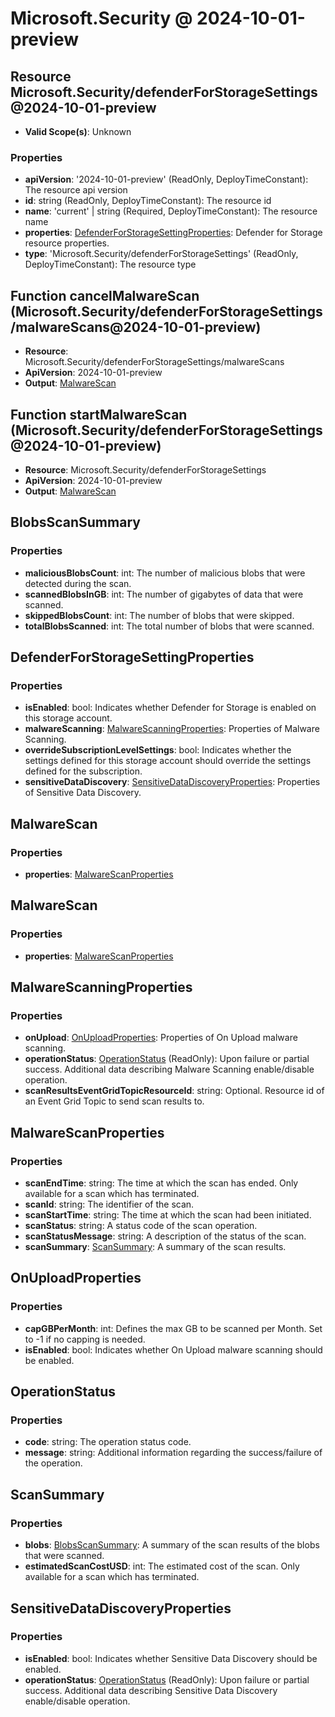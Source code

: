 # Microsoft.Security @ 2024-10-01-preview

## Resource Microsoft.Security/defenderForStorageSettings@2024-10-01-preview
* **Valid Scope(s)**: Unknown
### Properties
* **apiVersion**: '2024-10-01-preview' (ReadOnly, DeployTimeConstant): The resource api version
* **id**: string (ReadOnly, DeployTimeConstant): The resource id
* **name**: 'current' | string (Required, DeployTimeConstant): The resource name
* **properties**: [DefenderForStorageSettingProperties](#defenderforstoragesettingproperties): Defender for Storage resource properties.
* **type**: 'Microsoft.Security/defenderForStorageSettings' (ReadOnly, DeployTimeConstant): The resource type

## Function cancelMalwareScan (Microsoft.Security/defenderForStorageSettings/malwareScans@2024-10-01-preview)
* **Resource**: Microsoft.Security/defenderForStorageSettings/malwareScans
* **ApiVersion**: 2024-10-01-preview
* **Output**: [MalwareScan](#malwarescan)

## Function startMalwareScan (Microsoft.Security/defenderForStorageSettings@2024-10-01-preview)
* **Resource**: Microsoft.Security/defenderForStorageSettings
* **ApiVersion**: 2024-10-01-preview
* **Output**: [MalwareScan](#malwarescan)

## BlobsScanSummary
### Properties
* **maliciousBlobsCount**: int: The number of malicious blobs that were detected during the scan.
* **scannedBlobsInGB**: int: The number of gigabytes of data that were scanned.
* **skippedBlobsCount**: int: The number of blobs that were skipped.
* **totalBlobsScanned**: int: The total number of blobs that were scanned.

## DefenderForStorageSettingProperties
### Properties
* **isEnabled**: bool: Indicates whether Defender for Storage is enabled on this storage account.
* **malwareScanning**: [MalwareScanningProperties](#malwarescanningproperties): Properties of Malware Scanning.
* **overrideSubscriptionLevelSettings**: bool: Indicates whether the settings defined for this storage account should override the settings defined for the subscription.
* **sensitiveDataDiscovery**: [SensitiveDataDiscoveryProperties](#sensitivedatadiscoveryproperties): Properties of Sensitive Data Discovery.

## MalwareScan
### Properties
* **properties**: [MalwareScanProperties](#malwarescanproperties)

## MalwareScan
### Properties
* **properties**: [MalwareScanProperties](#malwarescanproperties)

## MalwareScanningProperties
### Properties
* **onUpload**: [OnUploadProperties](#onuploadproperties): Properties of On Upload malware scanning.
* **operationStatus**: [OperationStatus](#operationstatus) (ReadOnly): Upon failure or partial success. Additional data describing Malware Scanning enable/disable operation.
* **scanResultsEventGridTopicResourceId**: string: Optional. Resource id of an Event Grid Topic to send scan results to.

## MalwareScanProperties
### Properties
* **scanEndTime**: string: The time at which the scan has ended. Only available for a scan which has terminated.
* **scanId**: string: The identifier of the scan.
* **scanStartTime**: string: The time at which the scan had been initiated.
* **scanStatus**: string: A status code of the scan operation.
* **scanStatusMessage**: string: A description of the status of the scan.
* **scanSummary**: [ScanSummary](#scansummary): A summary of the scan results.

## OnUploadProperties
### Properties
* **capGBPerMonth**: int: Defines the max GB to be scanned per Month. Set to -1 if no capping is needed.
* **isEnabled**: bool: Indicates whether On Upload malware scanning should be enabled.

## OperationStatus
### Properties
* **code**: string: The operation status code.
* **message**: string: Additional information regarding the success/failure of the operation.

## ScanSummary
### Properties
* **blobs**: [BlobsScanSummary](#blobsscansummary): A summary of the scan results of the blobs that were scanned.
* **estimatedScanCostUSD**: int: The estimated cost of the scan. Only available for a scan which has terminated.

## SensitiveDataDiscoveryProperties
### Properties
* **isEnabled**: bool: Indicates whether Sensitive Data Discovery should be enabled.
* **operationStatus**: [OperationStatus](#operationstatus) (ReadOnly): Upon failure or partial success. Additional data describing Sensitive Data Discovery enable/disable operation.

